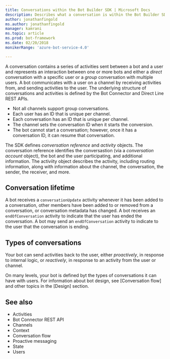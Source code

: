 ```yaml
---
title: Conversations within the Bot Builder SDK | Microsoft Docs
description: Describes what a conversation is within the Bot Builder SDK.
author: jonathanfingold
ms.author: jonathanfingold
manager: kamrani
ms.topic: article
ms.prod: bot-framework
ms.date: 02/20/2018
monikerRange: 'azure-bot-service-4.0'

---
```


A conversation contains a series of activities sent between a bot and a user and represents an interaction between one or more bots and either a _direct_ conversation with a specific user or a _group_ conversation with multiple users.
A bot communicates with a user on a channel by receiving activities from, and sending activities to the user.
The underlying structure of conversations and activities is defined by the Bot Connector and Direct Line REST APIs.

- Not all channels support group conversations.
- Each user has an ID that is unique per channel.
- Each conversation has an ID that is unique per channel.
- The channel sets the conversation ID when it starts the conversion.
- The bot cannot start a conversation; however, once it has a conversation ID, it can resume that conversation.

The SDK defines _conversation reference_ and _activity_ objects.
The conversation reference identifies the conversastion (via a _conversation account_ object), the bot and the user participating, and additional information.
The activiity object describes the activity, including routing information, along with information about the channel, the conversation, the sender, the receiver, and more.

## Conversation lifetime

A bot receives a `conversationUpdate` activity whenever it has been added to a conversation, other members have been added to or removed from a conversation, or conversation metadata has changed.
A bot receives an `endOfConversation` activity to indicate that the user has ended the conversation.
A bot may send an `endOfConversation` activity to indicate to the user that the conversation is ending.

## Types of conversations

Your bot can send activities back to the user, either _proactively_, in response to internal logic, or _reactively_, in response to an activity from the user or channel.

On many levels, your bot is defined byt the types of conversations it can have with users. 
For information about bot design, see [Conversation flow] and other topics in the [Design] section.

## See also

- Activities
- Bot Connector REST API
- Channels
- Context
- Conversation flow
- Proactive messaging
- State
- Users

